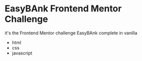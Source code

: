 # EasyBAnk Frontend Mentor Challenge

it's the Frontend Mentor challenge EasyBAnk complete in vanilla

- html
- css
- javascript
